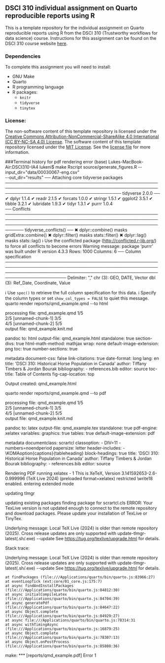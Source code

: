 ## DSCI 310 individual assignment on Quarto reproducible reports using R

This is a template repository 
for the individual assignment on Quarto reproducible reports using R
from the DSCI 310 (Trustworthy workflows for data science) course.
Instructions for this assignment can be found on the DSCI 310 course website 
[here](https://ubc-dsci.github.io/dsci-310-student/individual_assignment4).

### Dependencies

To complete this assignment you will need to install:
- GNU Make
- Quarto
- R programming language
- R packages:
  - `knitr`
  - `tidyverse`
  - `tinytex`

### License:
The non-software content of this template repository is licensed under the 
[Creative Commons Attribution-NonCommercial-ShareAlike 4.0 International (CC BY-NC-SA 4.0) License](https://creativecommons.org/licenses/by-nc-sa/4.0/). 
The software content of this template repository licensed under the [MIT License](https://spdx.org/licenses/MIT.html). See the [license file](LICENSE.md) for more information.

###Terminal history for pdf rendering error
(base) Lukes-MacBook-Air:DSCI310-IA4 lukeni$ make
Rscript source/generate_figures.R --input_dir="data/00030067-eng.csv" \
                --out_dir="results"
── Attaching core tidyverse packages ────────────────────────────────────────────────────────────────────────────────────────────────────────────────────────────────────────── tidyverse 2.0.0 ──
✔ dplyr     1.1.4     ✔ readr     2.1.5
✔ forcats   1.0.0     ✔ stringr   1.5.1
✔ ggplot2   3.5.1     ✔ tibble    3.2.1
✔ lubridate 1.9.3     ✔ tidyr     1.3.1
✔ purrr     1.0.4     
── Conflicts ──────────────────────────────────────────────────────────────────────────────────────────────────────────────────────────────────────────────────────────── tidyverse_conflicts() ──
✖ dplyr::combine() masks gridExtra::combine()
✖ dplyr::filter()  masks stats::filter()
✖ dplyr::lag()     masks stats::lag()
ℹ Use the conflicted package (<http://conflicted.r-lib.org/>) to force all conflicts to become errors
Warning message:
package ‘purrr’ was built under R version 4.3.3 
Rows: 1000 Columns: 6
── Column specification ──────────────────────────────────────────────────────────────────────────────────────────────────────────────────────────────────────────────────────────────────────────
Delimiter: ","
chr (3): GEO, DATE, Vector
dbl (3): Ref_Date, Coordinate, Value

ℹ Use `spec()` to retrieve the full column specification for this data.
ℹ Specify the column types or set `show_col_types = FALSE` to quiet this message.
quarto render reports/qmd_example.qmd --to html


processing file: qmd_example.qmd
1/5                  
2/5 [unnamed-chunk-1]
3/5                  
4/5 [unnamed-chunk-2]
5/5                  
output file: qmd_example.knit.md

pandoc 
  to: html
  output-file: qmd_example.html
  standalone: true
  section-divs: true
  html-math-method: mathjax
  wrap: none
  default-image-extension: png
  toc: true
  number-sections: true
  
metadata
  document-css: false
  link-citations: true
  date-format: long
  lang: en
  title: 'DSCI 310: Historical Horse Population in Canada'
  author: Tiffany Timbers & Jordan Bourak
  bibliography:
    - references.bib
  editor: source
  toc-title: Table of Contents
  fig-cap-location: top
  
Output created: qmd_example.html

quarto render reports/qmd_example.qmd --to pdf


processing file: qmd_example.qmd
1/5                  
2/5 [unnamed-chunk-1]
3/5                  
4/5 [unnamed-chunk-2]
5/5                  
output file: qmd_example.knit.md

pandoc 
  to: latex
  output-file: qmd_example.tex
  standalone: true
  pdf-engine: xelatex
  variables:
    graphics: true
    tables: true
  default-image-extension: pdf
  
metadata
  documentclass: scrartcl
  classoption:
    - DIV=11
    - numbers=noendperiod
  papersize: letter
  header-includes:
    - \KOMAoption{captions}{tableheading}
  block-headings: true
  title: 'DSCI 310: Historical Horse Population in Canada'
  author: Tiffany Timbers & Jordan Bourak
  bibliography:
    - references.bib
  editor: source
  

Rendering PDF
running xelatex - 1
  This is XeTeX, Version 3.141592653-2.6-0.999996 (TeX Live 2024) (preloaded format=xelatex)
   restricted \write18 enabled.
  entering extended mode
  
updating tlmgr

updating existing packages
finding package for scrartcl.cls
ERROR: Your TexLive version is not updated enough to connect to the remote repository and download packages. Please update your installation of TexLive or TinyTex.

Underlying message: Local TeX Live (2024) is older than remote repository (2025).
Cross release updates are only supported with
  update-tlmgr-latest(.sh/.exe) --update
See https://tug.org/texlive/upgrade.html for details.


Stack trace:

Underlying message: Local TeX Live (2024) is older than remote repository (2025).
Cross release updates are only supported with
  update-tlmgr-latest(.sh/.exe) --update
See https://tug.org/texlive/upgrade.html for details.

    at findPackages (file:///Applications/quarto/bin/quarto.js:83966:27)
    at eventLoopTick (ext:core/01_core.js:175:7)
    at async findAndInstallPackages (file:///Applications/quarto/bin/quarto.js:84812:30)
    at async initialCompileLatex (file:///Applications/quarto/bin/quarto.js:84704:39)
    at async generatePdf (file:///Applications/quarto/bin/quarto.js:84647:22)
    at async Object.complete (file:///Applications/quarto/bin/quarto.js:84929:27)
    at async file:///Applications/quarto/bin/quarto.js:78314:31
    at async withTimingAsync (file:///Applications/quarto/bin/quarto.js:16879:25)
    at async Object.complete (file:///Applications/quarto/bin/quarto.js:78307:13)
    at async Object.onPostProcess (file:///Applications/quarto/bin/quarto.js:85808:36)
make: *** [reports/qmd_example.pdf] Error 1
